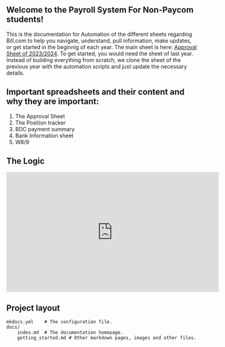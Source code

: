 ## Welcome to the Payroll System For Non-Paycom students!

This is the documentation for Automation of the different sheets regarding Bill.com to help you navigate, understand, pull information, make updates, or get started in the beginnig of each year.
The main sheet is here: [Approval Sheet of 2023/2024](https://docs.google.com/spreadsheets/d/1vwHoN5UWt_E6wVMi75IQpFi5OYvGdYd--cWBqI4lHpw/edit).
To get started, you would need the sheet of last year. Instead of building everything from scratch, we clone the sheet of the previous year with the automation scripts and just update the necessary details.

## Important spreadsheets and their content and why they are important:

1. The Approval Sheet
2. The Position tracker
3. BDC payment summary
4. Bank Information sheet
5. W8/9

## The Logic

<iframe width="560" height="315"
src="https://www.youtube.com/embed/rVOnnysEqlI" 
frameborder="0" 
allow="accelerometer; autoplay; encrypted-media; gyroscope; picture-in-picture" 
allowfullscreen></iframe>

## Project layout

    mkdocs.yml    # The configuration file.
    docs/
        index.md  # The documentation homepage.
        getting_started.md # Other markdown pages, images and other files.
